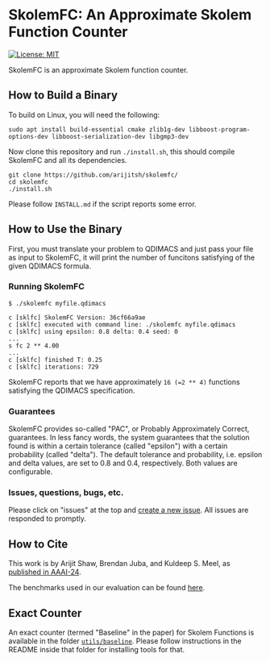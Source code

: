 # SkolemFC: An Approximate Skolem Function Counter

[![License: MIT](https://img.shields.io/badge/License-MIT-yellow.svg)](https://opensource.org/licenses/MIT)
<!-- ![build](https://github.com/meelgroup/SkolemFC/workflows/build/badge.svg)
[![Docker Hub](https://img.shields.io/badge/docker-latest-blue.svg)](https://hub.docker.com/r/msoos/SkolemFC/) -->

SkolemFC is an approximate Skolem function counter.


## How to Build a Binary
To build on Linux, you will need the following:
```
sudo apt install build-essential cmake zlib1g-dev libboost-program-options-dev libboost-serialization-dev libgmp3-dev
```

Now clone this repository and run `./install.sh`, this should compile SkolemFC and all its dependencies.

```
git clone https://github.com/arijitsh/skolemfc/
cd skolemfc
./install.sh
```

Please follow `INSTALL.md` if the script reports some error.



## How to Use the Binary
First, you must translate your problem to QDIMACS and just pass your file as input to SkolemFC, it will print the number of funcitons satisfying of the given QDIMACS formula.

### Running SkolemFC


```
$ ./skolemfc myfile.qdimacs

c [sklfc] SkolemFC Version: 36cf66a9ae
c [sklfc] executed with command line: ./skolemfc myfile.qdimacs
c [sklfc] using epsilon: 0.8 delta: 0.4 seed: 0
...
s fc 2 ** 4.00
...
c [sklfc] finished T: 0.25
c [sklfc] iterations: 729

```
SkolemFC reports that we have approximately `16 (=2 ** 4)` functions satisfying the QDIMACS specification.

### Guarantees
SkolemFC provides so-called "PAC", or Probably Approximately Correct, guarantees. In less fancy words, the system guarantees that the solution found is within a certain tolerance (called "epsilon") with a certain probability (called "delta"). The default tolerance and probability, i.e. epsilon and delta values, are set to 0.8 and 0.4, respectively. Both values are configurable.


### Issues, questions, bugs, etc.
Please click on "issues" at the top and [create a new issue](https://github.com/meelgroup/skolemfc/issues/new). All issues are responded to promptly.

## How to Cite

This work is by Arijit Shaw, Brendan Juba, and Kuldeep S. Meel, as [published in AAAI-24](https://arxiv.org/abs/2312.12026).

The benchmarks used in our evaluation can be found [here](https://zenodo.org/records/10404174).

## Exact Counter
An exact counter (termed "Baseline" in the paper) for Skolem Functions is available in the folder [`utils/baseline`](https://github.com/meelgroup/skolemfc/tree/main/utils/baseline). Please follow instructions in the README inside that folder for installing tools for that.
<!-- The old version, is available under the branch "paper". Please read the README of the old release to know how to compile the code. Old releases should easily compile. -->